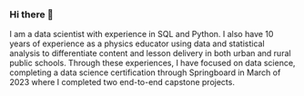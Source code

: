 ### Hi there 👋

I am a data scientist with experience in SQL and Python. I also have 10 years of experience as a physics educator using data and statistical analysis to differentiate content and lesson delivery in both urban and rural public schools. Through these experiences, I have focused on data science, completing a data science certification through Springboard in March of 2023 where I completed two end-to-end capstone projects.

<!--
**MarcJKolb/MarcJKolb** is a ✨ _special_ ✨ repository because its `README.md` (this file) appears on your GitHub profile.

Here are some ideas to get you started:

- 🔭 I’m currently working on ...
- 🌱 I’m currently learning ...
- 👯 I’m looking to collaborate on ...
- 🤔 I’m looking for help with ...
- 💬 Ask me about ...
- 📫 How to reach me: ...
- 😄 Pronouns: ...
- ⚡ Fun fact: ...
-->
